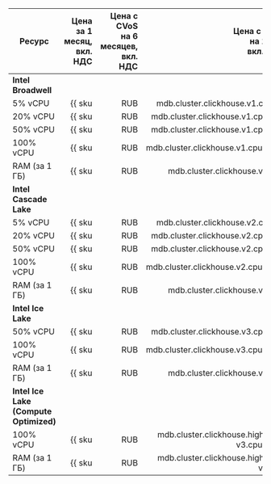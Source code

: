 | Ресурс | Цена за 1 месяц,<br>вкл. НДС | Цена с CVoS<br>на 6 месяцев,<br>вкл. НДС | Цена с CVoS<br>на 1 год,<br>вкл. НДС |
|---------------|--------------------------------------------------------------:|-----------------------------------------------------------------------------------:|-----------------------------------------------------------------------------------:|
| **Intel Broadwell** |
| 5% vCPU | {{ sku|RUB|mdb.cluster.clickhouse.v1.cpu.c5|month|string }} | − | − |
| 20% vCPU | {{ sku|RUB|mdb.cluster.clickhouse.v1.cpu.c20|month|string }} | − | − |
| 50% vCPU | {{ sku|RUB|mdb.cluster.clickhouse.v1.cpu.c50|month|string }} | − | − |
| 100% vCPU | {{ sku|RUB|mdb.cluster.clickhouse.v1.cpu.c100|month|string }} | − | − |
| RAM (за 1 ГБ) | {{ sku|RUB|mdb.cluster.clickhouse.v1.ram|month|string }} | − | − |
| **Intel Cascade Lake** |
| 5% vCPU | {{ sku|RUB|mdb.cluster.clickhouse.v2.cpu.c5|month|string }} | − | − |
| 20% vCPU | {{ sku|RUB|mdb.cluster.clickhouse.v2.cpu.c20|month|string }} | − | − |
| 50% vCPU | {{ sku|RUB|mdb.cluster.clickhouse.v2.cpu.c50|month|string }} | − | − |
| 100% vCPU | {{ sku|RUB|mdb.cluster.clickhouse.v2.cpu.c100|month|string }} | {{ sku|RUB|v1.commitment.selfcheckout.m6.mdb.ch.cpu.c100.v2|month|string }} (-15%) | {{ sku|RUB|v1.commitment.selfcheckout.y1.mdb.ch.cpu.c100.v2|month|string }} (-22%) |
| RAM (за 1 ГБ) | {{ sku|RUB|mdb.cluster.clickhouse.v2.ram|month|string }} | {{ sku|RUB|v1.commitment.selfcheckout.m6.mdb.ch.ram.v2|month|string }} (-15%) | {{ sku|RUB|v1.commitment.selfcheckout.y1.mdb.ch.ram.v2|month|string }} (-22%) |
| **Intel Ice Lake** |
| 50% vCPU | {{ sku|RUB|mdb.cluster.clickhouse.v3.cpu.c50|month|string }} | − | − |
| 100% vCPU | {{ sku|RUB|mdb.cluster.clickhouse.v3.cpu.c100|month|string }} | {{ sku|RUB|v1.commitment.selfcheckout.m6.mdb.ch.cpu.c100.v3|month|string }} (-15%) | {{ sku|RUB|v1.commitment.selfcheckout.y1.mdb.ch.cpu.c100.v3|month|string }} (-22%) |
| RAM (за 1 ГБ) | {{ sku|RUB|mdb.cluster.clickhouse.v3.ram|month|string }} | {{ sku|RUB|v1.commitment.selfcheckout.m6.mdb.ch.ram.v3|month|string }} (-15%) | {{ sku|RUB|v1.commitment.selfcheckout.y1.mdb.ch.ram.v3|month|string }} (-22%) |
| **Intel Ice Lake (Compute Optimized)** |
| 100% vCPU | {{ sku|RUB|mdb.cluster.clickhouse.highfreq-v3.cpu.c100|month|string }} | − | − |
| RAM (за 1 ГБ) | {{ sku|RUB|mdb.cluster.clickhouse.highfreq-v3.ram|month|string }} | − | − |

